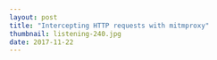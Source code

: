 ```yaml
---
layout: post
title: "Intercepting HTTP requests with mitmproxy"
thumbnail: listening-240.jpg
date: 2017-11-22
---
```



